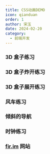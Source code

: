 ```yaml
---
title: CSS动画DEMO
icon: qianduan
order: 1
author: 宋玉
date: 2024-02-20
category:
  - 前端开发
---
```


### 3D 盒子练习

<ThreeDBox />

### 3D 盒子炸开练习

<BlowBox />

### 3D 盒子展开练习

<ExpandBox />

### 风车练习

<Windmill />

### 倾斜的导航

<TiltNavigation />

### 时钟练习

<Clock />

### [fir.im](https://www.betaqr.com.cn/) 网站

<FirIm />
